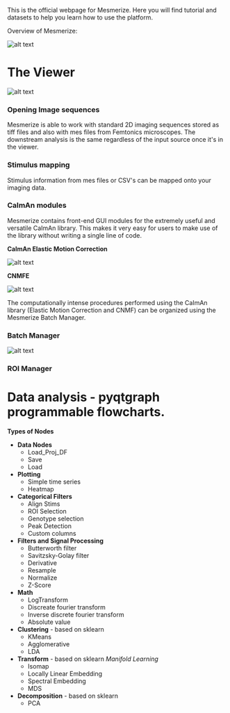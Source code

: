 This is the official webpage for Mesmerize. Here you will find tutorial and datasets to help you learn how to use the platform.

Overview of Mesmerize:

![alt text](https://github.com/kushalkolar/MESmerize/raw/master/docs/imgs/Overview/welcome%20window.png)

# The Viewer

![alt text](https://github.com/kushalkolar/MESmerize/raw/master/docs/imgs/Overview/overview.png)

### Opening Image sequences

Mesmerize is able to work with standard 2D imaging sequences stored as tiff files and also with mes files from Femtonics microscopes. The downstream analysis is the same regardless of the input source once it's in the viewer.

### Stimulus mapping

Stimulus information from mes files or CSV's can be mapped onto your imaging data.

### CaImAn modules

Mesmerize contains front-end GUI modules for the extremely useful and versatile CaImAn library. This makes it very easy for users to make use of the library without writing a single line of code.

**CaImAn Elastic Motion Correction**

![alt text](https://github.com/kushalkolar/MESmerize/raw/master/docs/imgs/Overview/motion_correction.png)

**CNMFE**

![alt text](https://github.com/kushalkolar/MESmerize/raw/master/docs/imgs/Overview/cnmfe.png)

The computationally intense procedures performed using the CaImAn library (Elastic Motion Correction and CNMF) can be organized using the Mesmerize Batch Manager.

### Batch Manager

![alt text](https://github.com/kushalkolar/MESmerize/raw/master/docs/imgs/Overview/batch_manager.png)


### ROI Manager


# Data analysis - pyqtgraph programmable flowcharts.
**Types of Nodes**
 - **Data Nodes**
	 - Load_Proj_DF
	 - Save
	 - Load
 - **Plotting**
	 - Simple time series
	 - Heatmap
 - **Categorical Filters**
	 - Align Stims
	 - ROI Selection
	 - Genotype selection
	 - Peak Detection
	 - Custom columns
 - **Filters and Signal Processing**
	 - Butterworth filter
	 - Savitzsky-Golay filter
	 - Derivative
	 - Resample
	 - Normalize
	 - Z-Score
- **Math**
	 - LogTransform
	 - Discreate fourier transform
	 - Inverse discrete fourier transform
	 - Absolute value
 - **Clustering** - based on sklearn
	 - KMeans
	 - Agglomerative
	 - LDA
 - **Transform** - based on sklearn 
 	*Manifold Learning*
	- Isomap
	- Locally Linear Embedding
	- Spectral Embedding
	- MDS
- **Decomposition** - based on sklearn
	 - PCA
 
